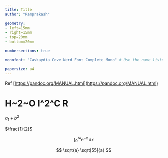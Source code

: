```yaml
---
title: Title
author: "Ramprakash"

geometry:
- left=15mm
- right=15mm
- top=20mm
- bottom=20mm

numbersections: true

monofont: "Caskaydia Cove Nerd Font Complete Mono" # Use the name listed in the output of fc-list (requires xelatex as the pdf engine)

papersize: a4
---
```


Ref [https://pandoc.org/MANUAL.html](https://pandoc.org/MANUAL.html)

# H~2~O I^2^C R
$a_1 + b^2$

$\frac{1}{2}$

$$
\int_0^\infty \mathrm{e}^{-x}\,\mathrm{d}x
$$

$$
\sqrt{a}
\sqrt[55]{a}
$$
